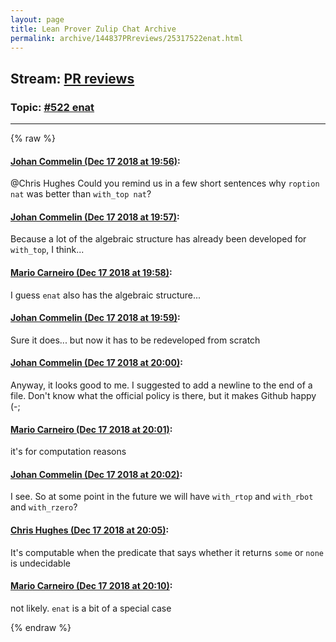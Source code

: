 ```yaml
---
layout: page
title: Lean Prover Zulip Chat Archive 
permalink: archive/144837PRreviews/25317522enat.html
---
```


## Stream: [PR reviews](index.html)
### Topic: [#522 enat](25317522enat.html)

---


{% raw %}
#### [ Johan Commelin (Dec 17 2018 at 19:56)](https://leanprover.zulipchat.com/#narrow/stream/144837-PR%20reviews/topic/%23522%20enat/near/152051261):
<p><span class="user-mention" data-user-id="110044">@Chris Hughes</span> Could you remind us in a few short sentences why <code>roption nat</code> was better than <code>with_top nat</code>?</p>

#### [ Johan Commelin (Dec 17 2018 at 19:57)](https://leanprover.zulipchat.com/#narrow/stream/144837-PR%20reviews/topic/%23522%20enat/near/152051296):
<p>Because a lot of the algebraic structure has already been developed for <code>with_top</code>, I think...</p>

#### [ Mario Carneiro (Dec 17 2018 at 19:58)](https://leanprover.zulipchat.com/#narrow/stream/144837-PR%20reviews/topic/%23522%20enat/near/152051413):
<p>I guess <code>enat</code> also has the algebraic structure...</p>

#### [ Johan Commelin (Dec 17 2018 at 19:59)](https://leanprover.zulipchat.com/#narrow/stream/144837-PR%20reviews/topic/%23522%20enat/near/152051467):
<p>Sure it does... but now it has to be redeveloped from scratch</p>

#### [ Johan Commelin (Dec 17 2018 at 20:00)](https://leanprover.zulipchat.com/#narrow/stream/144837-PR%20reviews/topic/%23522%20enat/near/152051533):
<p>Anyway, it looks good to me. I suggested to add a newline to the end of a file. Don't know what the official policy is there, but it makes Github happy (-;</p>

#### [ Mario Carneiro (Dec 17 2018 at 20:01)](https://leanprover.zulipchat.com/#narrow/stream/144837-PR%20reviews/topic/%23522%20enat/near/152051598):
<p>it's for computation reasons</p>

#### [ Johan Commelin (Dec 17 2018 at 20:02)](https://leanprover.zulipchat.com/#narrow/stream/144837-PR%20reviews/topic/%23522%20enat/near/152051692):
<p>I see. So at some point in the future we will have <code>with_rtop</code> and <code>with_rbot</code> and <code>with_rzero</code>?</p>

#### [ Chris Hughes (Dec 17 2018 at 20:05)](https://leanprover.zulipchat.com/#narrow/stream/144837-PR%20reviews/topic/%23522%20enat/near/152051878):
<p>It's computable when the predicate that says whether it returns <code>some</code> or <code>none</code> is undecidable</p>

#### [ Mario Carneiro (Dec 17 2018 at 20:10)](https://leanprover.zulipchat.com/#narrow/stream/144837-PR%20reviews/topic/%23522%20enat/near/152052240):
<p>not likely. <code>enat</code> is a bit of a special case</p>


{% endraw %}
